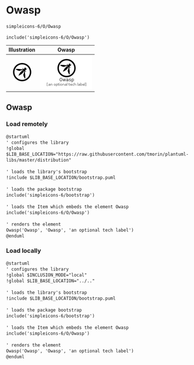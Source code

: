 # Owasp


```text
simpleicons-6/O/Owasp
```

```text
include('simpleicons-6/O/Owasp')
```



| Illustration | Owasp |
| :---: | :---: |
| ![illustration for Illustration](../../simpleicons-6/O/Owasp.png) | ![illustration for Owasp](../../simpleicons-6/O/Owasp.Local.png) |




## Owasp

### Load remotely
```plantuml
@startuml
' configures the library
!global $LIB_BASE_LOCATION="https://raw.githubusercontent.com/tmorin/plantuml-libs/master/distribution"

' loads the library's bootstrap
!include $LIB_BASE_LOCATION/bootstrap.puml

' loads the package bootstrap
include('simpleicons-6/bootstrap')

' loads the Item which embeds the element Owasp
include('simpleicons-6/O/Owasp')

' renders the element
Owasp('Owasp', 'Owasp', 'an optional tech label')
@enduml
```

### Load locally
```plantuml
@startuml
' configures the library
!global $INCLUSION_MODE="local"
!global $LIB_BASE_LOCATION="../.."

' loads the library's bootstrap
!include $LIB_BASE_LOCATION/bootstrap.puml

' loads the package bootstrap
include('simpleicons-6/bootstrap')

' loads the Item which embeds the element Owasp
include('simpleicons-6/O/Owasp')

' renders the element
Owasp('Owasp', 'Owasp', 'an optional tech label')
@enduml
```

